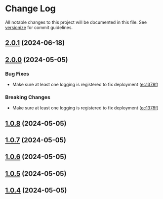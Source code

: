 # Change Log

All notable changes to this project will be documented in this file. See [versionize](https://github.com/versionize/versionize) for commit guidelines.

<a name="2.0.1"></a>
## [2.0.1](https://itsyou0o@dev.azure.com/itsyou0o/Budget/_git/Budget?version=GTv2.0.1) (2024-06-18)

<a name="2.0.0"></a>
## [2.0.0](https://itsyou0o@dev.azure.com/itsyou0o/Budget/_git/Budget/releases/tag/v2.0.0) (2024-05-05)

### Bug Fixes

* Make sure at least one logging is registered to fix deployment ([ec1378f](https://itsyou0o@dev.azure.com/itsyou0o/Budget/_git/Budget/commit/ec1378f57fd6b5f067faa41adf00a4a18b988b85))

### Breaking Changes

* Make sure at least one logging is registered to fix deployment ([ec1378f](https://itsyou0o@dev.azure.com/itsyou0o/Budget/_git/Budget/commit/ec1378f57fd6b5f067faa41adf00a4a18b988b85))

<a name="1.0.8"></a>
## [1.0.8](https://itsyou0o@dev.azure.com/itsyou0o/Budget/_git/Budget/releases/tag/v1.0.8) (2024-05-05)

<a name="1.0.7"></a>
## [1.0.7](https://itsyou0o@dev.azure.com/itsyou0o/Budget/_git/Budget/releases/tag/v1.0.7) (2024-05-05)

<a name="1.0.6"></a>
## [1.0.6](https://itsyou0o@dev.azure.com/itsyou0o/Budget/_git/Budget/releases/tag/v1.0.6) (2024-05-05)

<a name="1.0.5"></a>
## [1.0.5](https://itsyou0o@dev.azure.com/itsyou0o/Budget/_git/Budget/releases/tag/v1.0.5) (2024-05-05)

<a name="1.0.4"></a>
## [1.0.4](https://itsyou0o@dev.azure.com/itsyou0o/Budget/_git/Budget/releases/tag/v1.0.4) (2024-05-05)

